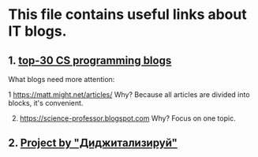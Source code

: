 # This file contains useful links about IT blogs.

## 1. [top-30 CS programming blogs](https://tproger.ru/translations/top-30-computer-science-programming-blogs/)

What blogs need more attention:

  1 https://matt.might.net/articles/
  Why? Because all articles are divided into blocks, it's convenient.
  
  2. https://science-professor.blogspot.com
  Why? Focus on one topic.
  
## 2. [Project by "Диджитализируй"](https://github.com/alexey-goloburdin/thanks)


  
